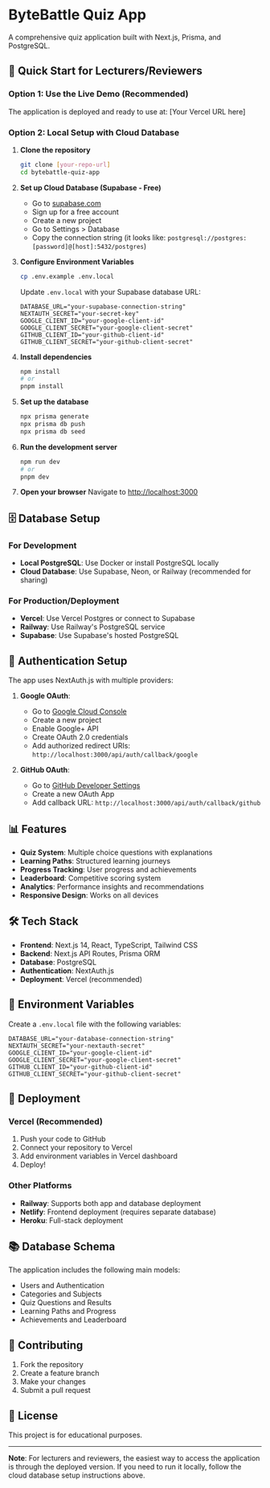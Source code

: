 # ByteBattle Quiz App

A comprehensive quiz application built with Next.js, Prisma, and PostgreSQL.

## 🚀 Quick Start for Lecturers/Reviewers

### Option 1: Use the Live Demo (Recommended)
The application is deployed and ready to use at: [Your Vercel URL here]

### Option 2: Local Setup with Cloud Database

1. **Clone the repository**
   ```bash
   git clone [your-repo-url]
   cd bytebattle-quiz-app
   ```

2. **Set up Cloud Database (Supabase - Free)**
   - Go to [supabase.com](https://supabase.com)
   - Sign up for a free account
   - Create a new project
   - Go to Settings > Database
   - Copy the connection string (it looks like: `postgresql://postgres:[password]@[host]:5432/postgres`)

3. **Configure Environment Variables**
   ```bash
   cp .env.example .env.local
   ```
   
   Update `.env.local` with your Supabase database URL:
   ```
   DATABASE_URL="your-supabase-connection-string"
   NEXTAUTH_SECRET="your-secret-key"
   GOOGLE_CLIENT_ID="your-google-client-id"
   GOOGLE_CLIENT_SECRET="your-google-client-secret"
   GITHUB_CLIENT_ID="your-github-client-id"
   GITHUB_CLIENT_SECRET="your-github-client-secret"
   ```

4. **Install dependencies**
   ```bash
   npm install
   # or
   pnpm install
   ```

5. **Set up the database**
   ```bash
   npx prisma generate
   npx prisma db push
   npx prisma db seed
   ```

6. **Run the development server**
   ```bash
   npm run dev
   # or
   pnpm dev
   ```

7. **Open your browser**
   Navigate to [http://localhost:3000](http://localhost:3000)

## 🗄️ Database Setup

### For Development
- **Local PostgreSQL**: Use Docker or install PostgreSQL locally
- **Cloud Database**: Use Supabase, Neon, or Railway (recommended for sharing)

### For Production/Deployment
- **Vercel**: Use Vercel Postgres or connect to Supabase
- **Railway**: Use Railway's PostgreSQL service
- **Supabase**: Use Supabase's hosted PostgreSQL

## 🔐 Authentication Setup

The app uses NextAuth.js with multiple providers:

1. **Google OAuth**:
   - Go to [Google Cloud Console](https://console.cloud.google.com)
   - Create a new project
   - Enable Google+ API
   - Create OAuth 2.0 credentials
   - Add authorized redirect URIs: `http://localhost:3000/api/auth/callback/google`

2. **GitHub OAuth**:
   - Go to [GitHub Developer Settings](https://github.com/settings/developers)
   - Create a new OAuth App
   - Add callback URL: `http://localhost:3000/api/auth/callback/github`

## 📊 Features

- **Quiz System**: Multiple choice questions with explanations
- **Learning Paths**: Structured learning journeys
- **Progress Tracking**: User progress and achievements
- **Leaderboard**: Competitive scoring system
- **Analytics**: Performance insights and recommendations
- **Responsive Design**: Works on all devices

## 🛠️ Tech Stack

- **Frontend**: Next.js 14, React, TypeScript, Tailwind CSS
- **Backend**: Next.js API Routes, Prisma ORM
- **Database**: PostgreSQL
- **Authentication**: NextAuth.js
- **Deployment**: Vercel (recommended)

## 📝 Environment Variables

Create a `.env.local` file with the following variables:

```env
DATABASE_URL="your-database-connection-string"
NEXTAUTH_SECRET="your-nextauth-secret"
GOOGLE_CLIENT_ID="your-google-client-id"
GOOGLE_CLIENT_SECRET="your-google-client-secret"
GITHUB_CLIENT_ID="your-github-client-id"
GITHUB_CLIENT_SECRET="your-github-client-secret"
```

## 🚀 Deployment

### Vercel (Recommended)
1. Push your code to GitHub
2. Connect your repository to Vercel
3. Add environment variables in Vercel dashboard
4. Deploy!

### Other Platforms
- **Railway**: Supports both app and database deployment
- **Netlify**: Frontend deployment (requires separate database)
- **Heroku**: Full-stack deployment

## 📚 Database Schema

The application includes the following main models:
- Users and Authentication
- Categories and Subjects
- Quiz Questions and Results
- Learning Paths and Progress
- Achievements and Leaderboard

## 🤝 Contributing

1. Fork the repository
2. Create a feature branch
3. Make your changes
4. Submit a pull request

## 📄 License

This project is for educational purposes.

---

**Note**: For lecturers and reviewers, the easiest way to access the application is through the deployed version. If you need to run it locally, follow the cloud database setup instructions above. 